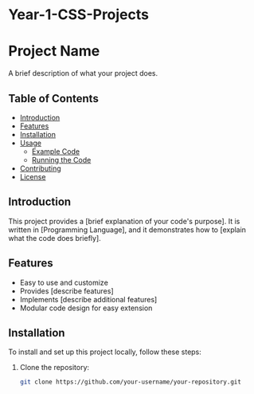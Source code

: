 ﻿# Year-1-CSS-Projects
 # Project Name

A brief description of what your project does.

## Table of Contents
- [Introduction](#introduction)
- [Features](#features)
- [Installation](#installation)
- [Usage](#usage)
  - [Example Code](#example-code)
  - [Running the Code](#running-the-code)
- [Contributing](#contributing)
- [License](#license)

## Introduction

This project provides a [brief explanation of your code's purpose]. It is written in [Programming Language], and it demonstrates how to [explain what the code does briefly].

## Features

- Easy to use and customize
- Provides [describe features]
- Implements [describe additional features]
- Modular code design for easy extension

## Installation

To install and set up this project locally, follow these steps:

1. Clone the repository:
   ```bash
   git clone https://github.com/your-username/your-repository.git

